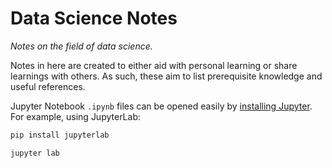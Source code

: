 # Data Science Notes
*Notes on the field of data science.*

Notes in here are created to either aid with personal learning or share learnings with others. As such, these aim to list prerequisite knowledge and useful references.

Jupyter Notebook `.ipynb` files can be opened easily by [installing Jupyter](https://jupyter.org/install). For example, using JupyterLab:

```bash
pip install jupyterlab
```

```bash
jupyter lab
```
